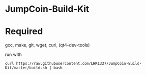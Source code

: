 # JumpCoin-Build-Kit

# Required
gcc,
make,
git,
wget,
curl,
(qt4-dev-tools)


run with

```
curl https://raw.githubusercontent.com/LHK1337/JumpCoin-Build-Kit/master/build.sh | bash
```
